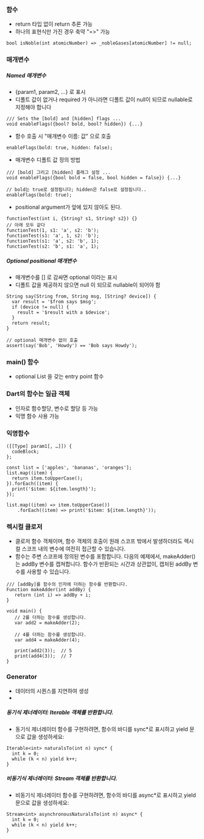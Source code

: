 ### 함수
- return 타입 없이 return 추론 가능
- 하나의 표현식만 가진 경우 축약 "=>" 가능
```
bool isNoble(int atomicNumber) => _nobleGases[atomicNumber] != null;
```

### 매개변수
##### Named 매개변수
- {param1, param2, ...} 로 표시
- 디폴트 값이 없거나 required 가 아니라면 디폴트 값이 null이 되므로 nullable로 지정해야 합니다
```
/// Sets the [bold] and [hidden] flags ...
void enableFlags({bool? bold, bool? hidden}) {...}
```

- 함수 호출 시 "매개변수 이름: 값" 으로 호출
```
enableFlags(bold: true, hidden: false);
```

- 매개변수 디폴트 값 정의 방법
```
/// [bold] 그리고 [hidden] 플래그 설정 ...
void enableFlags({bool bold = false, bool hidden = false}) {...}

// bold는 true로 설정됩니다; hidden은 false로 설정됩니다..
enableFlags(bold: true);
```

- positional argument가 앞에 있지 않아도 된다.
```
functionTest(int i, {String? s1, String? s2}) {}
// 아래 모두 같다
functionTest(1, s1: 'a', s2: 'b');
functionTest(s1: 'a', 1, s2: 'b');
functionTest(s1: 'a', s2: 'b', 1);
functionTest(s2: 'b', s1: 'a', 1);
```

##### Optional positional 매개변수
- 매개변수를 [] 로 감싸면 optional 이라는 표시
- 디폴트 값을 제공하지 않으면 null 이 되므로 nullable이 되어야 함
```
String say(String from, String msg, [String? device]) {
  var result = '$from says $msg';
  if (device != null) {
    result = '$result with a $device';
  }
  return result;
}

// optional 매개변수 없이 호출
assert(say('Bob', 'Howdy') == 'Bob says Howdy');
```

### main() 함수
- optional List<String> 을 갖는 entry point 함수

### Dart의 함수는 일급 객체
- 인자로 함수할당, 변수로 할당 등 가능
- 익명 함수 사용 가능

### 익명함수
```
([[Type] param1[, …]]) {
  codeBlock;
};

const list = ['apples', 'bananas', 'oranges'];
list.map((item) {
  return item.toUpperCase();
}).forEach((item) {
  print('$item: ${item.length}');
});

list.map((item) => item.toUpperCase())
    .forEach((item) => print('$item: ${item.length}'));
```

### 렉시컬 클로저
- 클로저 함수 객체이며, 함수 객체의 호출이 원래 스코프 밖에서 발생하더라도 렉시컬 스코프 내의 변수에 여전히 접근할 수 있습니다.
- 함수는 주변 스코프에 정의된 변수를 포함합니다. 다음의 예제에서, makeAdder()는 addBy 변수를 캡쳐합니다. 함수가 반환되는 시간과 상관없이, 캡처된 addBy 변수를 사용할 수 있습니다.
```
/// [addBy]를 함수의 인자에 더하는 함수를 반환합니다.
Function makeAdder(int addBy) {
   return (int i) => addBy + i;
}

void main() {
   // 2를 더하는 함수를 생성합니다.
   var add2 = makeAdder(2);

   // 4를 더하는 함수를 생성합니다.
   var add4 = makeAdder(4);

   print(add2(3));  // 5
   print(add4(3));  // 7
}
```

### Generator
- 데이터의 시퀀스를 지연하여 생성
- 
##### 동기식 제너레이터: Iterable 객체를 반환합니다.
- 동기식 제너레이터 함수를 구현하려면, 함수의 바디를 sync*로 표시하고 yield 문으로 값을 생성하세요:
```
Iterable<int> naturalsTo(int n) sync* {
  int k = 0;
  while (k < n) yield k++;
}
```
##### 비동기식 제너레이터: Stream 객체를 반환합니다.
- 비동기식 제너레이터 함수를 구현하려면, 함수의 바디를 async*로 표시하고 yield 문으로 값을 생성하세요:
```
Stream<int> asynchronousNaturalsTo(int n) async* {
  int k = 0;
  while (k < n) yield k++;
}
```
